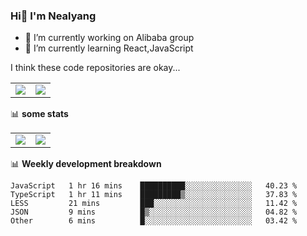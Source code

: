 ### Hi👋 I'm Nealyang

- 🔭 I’m currently working on Alibaba group
- 🌱 I’m currently learning React,JavaScript


I think these code repositories are okay...

<table>
  <tbody>
    <tr>
      <td>
        <a href="https://github.com/Nealyang/React-Express-Blog-Demo">
          <img align="center" src="https://github-readme-stats.vercel.app/api/pin/?username=Nealyang&repo=React-Express-Blog-Demo&theme=chartreuse-dark" />
        </a>
      </td>
       <td>
        <a href="https://github.com/Nealyang/PersonalBlog">
          <img align="center" src="https://github-readme-stats.vercel.app/api/pin/?username=Nealyang&repo=PersonalBlog&theme=chartreuse-dark" />
        </a>
      </td>
    </tr>
  </tbody>
</table>

📊 **some stats**


<table>
  <tbody>
    <tr>
      <td>
          <img align="center" src="https://github-readme-stats.vercel.app/api?username=Nealyang&theme=chartreuse-dark&show_icons=true" />
      </td>
       <td>
          <img align="center" src="https://github-readme-stats.vercel.app/api/top-langs/?username=Nealyang&theme=chartreuse-dark" />
      </td>
    </tr>
  </tbody>
</table>

📊 **Weekly development breakdown**

<!--START_SECTION:waka-->
```text
JavaScript   1 hr 16 mins    ██████████░░░░░░░░░░░░░░░   40.23 % 
TypeScript   1 hr 11 mins    █████████▒░░░░░░░░░░░░░░░   37.83 % 
LESS         21 mins         ███░░░░░░░░░░░░░░░░░░░░░░   11.42 % 
JSON         9 mins          █▒░░░░░░░░░░░░░░░░░░░░░░░   04.82 % 
Other        6 mins          █░░░░░░░░░░░░░░░░░░░░░░░░   03.42 % 
```
<!--END_SECTION:waka-->
